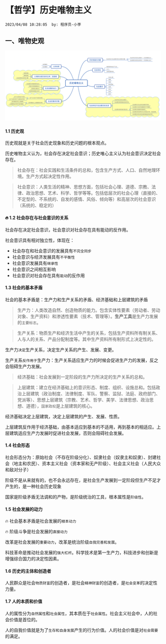 # 【哲学】历史唯物主义

`2023/04/08 10:28:05  by: 程序员·小李`

## 一、唯物史观

![image](【哲学】历史唯物主义/422332a6-8f05-4d2d-8556-4c5366342e9f.png)

#### 1.1 历史观

历史观就是关于社会历史现象和历史问题的根本观点。

历史唯物主义认为，社会存在决定社会意识；历史唯心主义认为社会意识决定社会存在。

> 社会存在：社会实践和生活条件的总和，包含生产方式、人口、自然地理环境。生产方式起决定性作用。

> 社会意识：人类生活的精神、思想方面，包括社会心理、道德、宗教、法律、政治思想、艺术、科学、哲学等等。包括低层次的社会心理（直接的、不定型的、不系统的、自发的感情、风俗、倾向等）和高层次的社会意识（系统的、稳定的）


#### 🔥 1.2 社会存在与社会意识的关系

社会存在决定社会意识，社会意识对社会存在具有能动的反作用。

社会意识具有相对独立性，体现在：
* 社会存在和社会意识的发展具有`不完全同步`
* 社会意识与经济发展具有`不平衡性`
* 社会意识发展具有`继承性`
* 社会意识之间相互影响
* 社会意识对社会存在具有`能动`的反作用



#### 1.3 社会的基本矛盾

社会的基本矛盾是：生产力和生产关系的矛盾、经济基础和上层建筑的矛盾

> 生产力：人类改造自然、创造物质的能力。包含实体性要素（劳动者、劳动对象、生产资料）和渗透性要素（技术、管理等）。**生产工具**是生产力发展的`主要标志`。

> 生产关系：物质生产和经济生活中产生的关系，包括生产资料所有制关系、人与人的关系、产品分配制度等。其中生产资料所有制形式上决定性的。

生产力`决定`生产关系，决定生产关系的产生、发展、变更。

生产关系`反作用于`生产力：生产关系适应生产力的时候会促进生产力的发展，反之会阻碍生产力发展。

> 经济基础：社会发展到一定阶段的生产力所决定的生产关系的总和。

> 上层建筑：建立在经济基础上的意识形态、制度、组织、设施总和。包括政治上层建筑（政治制度、法律制度、军队、警察、监狱、法庭、政府部门、党派等）、思想上层建筑（宗教、艺术、哲学、美学、法律思想、政治思想、道德），`国家政权`是上层建筑的核心。

经济基础决定上层建筑，决定上层建筑的产生、发展、性质。

上层建筑反作用于经济基础，由基本适应到基本的不适用，再到基本的相适应。上层建筑适应生产力发展时促进社会发展，否则会阻碍社会发展。



#### 1.4 社会形态

社会形态分为：原始社会（不存在阶级分化）、奴隶社会（奴隶主和奴隶）、封建社会（地主和农民）、资本主义社会（资本家和无产阶级）、社会主义社会（人民大众和敌对分子）

阶级不是从来就有的，也不会永远存在，是社会生产发展到一定阶段但生产不足才产生的，是一种社会历史现象

国家是阶级矛盾无法调和的产物，是阶级统治的工具，根本属性是`阶级性`。



#### 1.5 社会发展的动力

🔥 社会基本矛盾是社会发展的`根本动力`

🔥 阶级斗争是社会发展的`直接动力`

改革是社会发展的`重要动力`，改革是统治阶级`自我完善和发展`。

科技革命是推动社会发展的`强大杠杆`。科学技术是第一生产力，科技进步和创新是增强综合国力的决定性因素。


#### 1.6 历史的主体和创造者

人民群众是社会`物质财富`的创造者，是社会`精神财富`的创造者，是`社会变革`的决定性力量。


#### 1.7 人的本质和价值

人的属性分为`自然属性`和`社会属性`，其本质在于`社会属性`。社会主义社会中，人的社会价值是首位的。

人的自我价值就是为了`生存和自身发展`产生的行为价值。人的社会价值是对`社会需要`的满足。